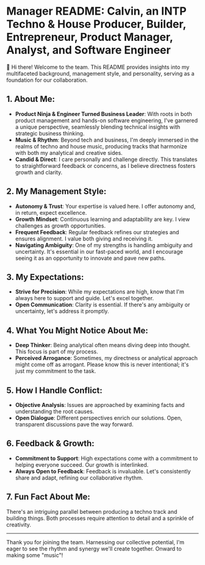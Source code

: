 # Manager README: Calvin, an INTP Techno & House Producer, Builder, Entrepreneur, Product Manager, Analyst, and Software Engineer

👋 Hi there! Welcome to the team. This README provides insights into my multifaceted background, management style, and personality, serving as a foundation for our collaboration.

## 1. About Me:
- **Product Ninja & Engineer Turned Business Leader**: With roots in both product management and hands-on software engineering, I've garnered a unique perspective, seamlessly blending technical insights with strategic business thinking.
- **Music & Rhythm**: Beyond tech and business, I'm deeply immersed in the realms of techno and house music, producing tracks that harmonize with both my analytical and creative sides.
- **Candid & Direct**: I care personally and challenge directly. This translates to straightforward feedback or concerns, as I believe directness fosters growth and clarity.

## 2. My Management Style:
- **Autonomy & Trust**: Your expertise is valued here. I offer autonomy and, in return, expect excellence.
- **Growth Mindset**: Continuous learning and adaptability are key. I view challenges as growth opportunities.
- **Frequent Feedback**: Regular feedback refines our strategies and ensures alignment. I value both giving and receiving it.
- **Navigating Ambiguity**: One of my strengths is handling ambiguity and uncertainty. It's essential in our fast-paced world, and I encourage seeing it as an opportunity to innovate and pave new paths.

## 3. My Expectations:
- **Strive for Precision**: While my expectations are high, know that I'm always here to support and guide. Let's excel together.
- **Open Communication**: Clarity is essential. If there's any ambiguity or uncertainty, let's address it promptly.

## 4. What You Might Notice About Me:
- **Deep Thinker**: Being analytical often means diving deep into thought. This focus is part of my process.
- **Perceived Arrogance**: Sometimes, my directness or analytical approach might come off as arrogant. Please know this is never intentional; it's just my commitment to the task.

## 5. How I Handle Conflict:
- **Objective Analysis**: Issues are approached by examining facts and understanding the root causes.
- **Open Dialogue**: Different perspectives enrich our solutions. Open, transparent discussions pave the way forward.

## 6. Feedback & Growth:
- **Commitment to Support**: High expectations come with a commitment to helping everyone succeed. Our growth is interlinked.
- **Always Open to Feedback**: Feedback is invaluable. Let's consistently share and adapt, refining our collaborative rhythm.

## 7. Fun Fact About Me:
There's an intriguing parallel between producing a techno track and building things. Both processes require attention to detail and a sprinkle of creativity.

---

Thank you for joining the team. Harnessing our collective potential, I'm eager to see the rhythm and synergy we'll create together. Onward to making some "music"!
